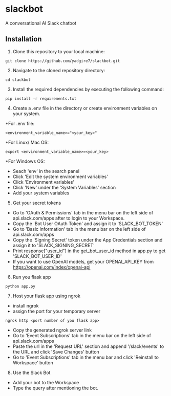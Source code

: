 # slackbot
A conversational AI Slack chatbot


## Installation

1. Clone this repository to your local machine:

```
git clone https://github.com/yadgire7/slackbot.git
```

2. Navigate to the cloned repository directory:

```
cd slackbot
```

3. Install the required dependencies by executing the following command:

```
pip install -r requirements.txt
```

4. Create a .env file in the directory or create environment variables on your system.

*For .env file:
```
<environment_variable_name>="<your_key>"
```

*For Linux/ Mac OS: 
```
export <environment_variable_name>=<your_key>
```
*For Windows OS:
- Seach 'env' in the search panel
- Click 'Edit the system environment variables'
- Click 'Environment variables'
- Click 'New' under the 'System Variables' section
- Add your system variables

5. Get your secret tokens
- Go to 'OAuth & Permissions' tab in the menu bar on the left side of api.slack.com/apps after to login to your Workspace.
- Copy the 'Bot User OAuth Token' and assign it to 'SLACK_BOT_TOKEN'
- Go to 'Basic Information' tab in the menu bar on the left side of api.slack.com/apps
- Copy the 'Signing Secret' token under the App Credentials section and assign it to 'SLACK_SIGNING_SECRET'
- Print response["user_id"] in the get_bot_user_id method in app.py to get 'SLACK_BOT_USER_ID'
- If you want to use OpenAI models, get your OPENAI_API_KEY from https://openai.com/index/openai-api

6. Run you flask app

```
python app.py
```

7. Host your flask app using ngrok
- install ngrok
- assign the port for your temporary server
```
ngrok http <port number of you flask app>
```
- Copy the generated ngrok server link 
- Go to 'Event Subscriptions' tab in the menu bar on the left side of api.slack.com/apps
- Paste the url in the 'Request URL' section and append '/slack/events' to the URL and click 'Save Changes' button
- Go to 'Event Subscriptions' tab in the menu bar and click 'Reinstall to Workspace' button

8. Use the Slack Bot
- Add your bot to the Workspace
- Type the query after mentioning the bot.

